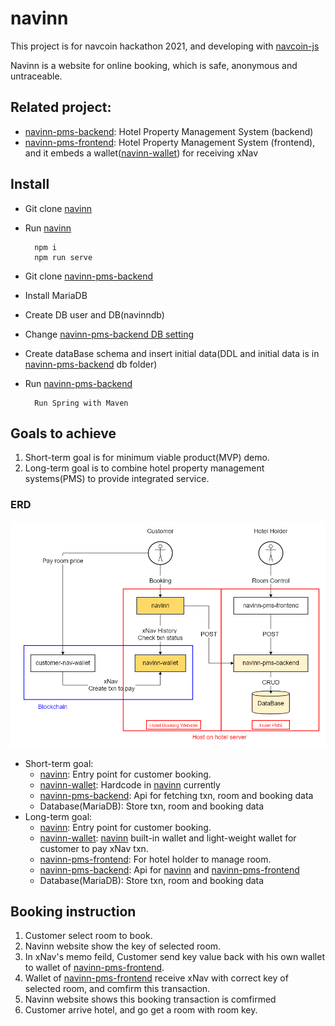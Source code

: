 # navinn
This project is for navcoin hackathon 2021, and developing with [navcoin-js](https://github.com/aguycalled/navcoin-js)

Navinn is a website for online booking, which is safe, anonymous and untraceable.

## Related project:
* [navinn-pms-backend](https://github.com/z5612365/navinn-pms-backend): Hotel Property Management System (backend)
* [navinn-pms-frontend](https://github.com/z5612365/navinn-pms-frontend): Hotel Property Management System (frontend), and it embeds a wallet([navinn-wallet](https://github.com/z5612365/navinn-wallet)) for receiving xNav
<!---
* [navinn-wallet](https://github.com/z5612365/navinn-wallet): Simple wallet for send xNav
-->


## Install
* Git clone [navinn](https://github.com/z5612365/navinn)
* Run [navinn](https://github.com/z5612365/navinn)

        npm i
        npm run serve

* Git clone [navinn-pms-backend](https://github.com/z5612365/navinn-pms-backend)
* Install MariaDB
* Create DB user and DB(navinndb)
* Change [navinn-pms-backend DB setting](https://github.com/z5612365/navinn-pms-backend/blob/master/navinn-ap/navinn-ap-customer-gl/src/main/resources/application.properties)
* Create dataBase schema and insert initial data(DDL and initial data is in [navinn-pms-backend](https://github.com/z5612365/navinn-pms-backend) db folder)
* Run [navinn-pms-backend](https://github.com/z5612365/navinn-pms-backend)

        Run Spring with Maven
        
## Goals to achieve

1. Short-term goal is for minimum viable product(MVP) demo.
1. Long-term goal is to combine hotel property management systems(PMS) to provide integrated service.

### ERD
<img src="./erd/navinn.png" alt="drawing" width="550"/>

* Short-term goal:
  * [navinn](https://github.com/z5612365/navinn): Entry point for customer booking.
  * [navinn-wallet](https://github.com/z5612365/navinn-wallet): Hardcode in [navinn](https://github.com/z5612365/navinn) currently
  * [navinn-pms-backend](https://github.com/z5612365/navinn-pms-backend): Api for fetching txn, room and booking data
  * Database(MariaDB): Store txn, room and booking data
* Long-term goal:
  * [navinn](https://github.com/z5612365/navinn): Entry point for customer booking.
  * [navinn-wallet](https://github.com/z5612365/navinn-wallet): [navinn](https://github.com/z5612365/navinn) built-in wallet and light-weight wallet for customer to pay xNav txn.
  * [navinn-pms-frontend](https://github.com/z5612365/navinn-pms-frontend): For hotel holder to manage room.
  * [navinn-pms-backend](https://github.com/z5612365/navinn-pms-backend): Api for [navinn](https://github.com/z5612365/navinn) and [navinn-pms-frontend](https://github.com/z5612365/navinn-pms-frontend) 
  * Database(MariaDB): Store txn, room and booking data

## Booking instruction
1. Customer select room to book.
1. Navinn website show the key of selected room.
1. In xNav's memo feild, Customer send key value back with his own wallet to wallet of [navinn-pms-frontend](https://github.com/z5612365/navinn-pms-frontend).
1. Wallet of [navinn-pms-frontend](https://github.com/z5612365/navinn-pms-frontend) receive xNav with correct key of selected room, and comfirm this transaction.
1. Navinn website shows this booking transaction is comfirmed
1. Customer arrive hotel, and go get a room with room key.

